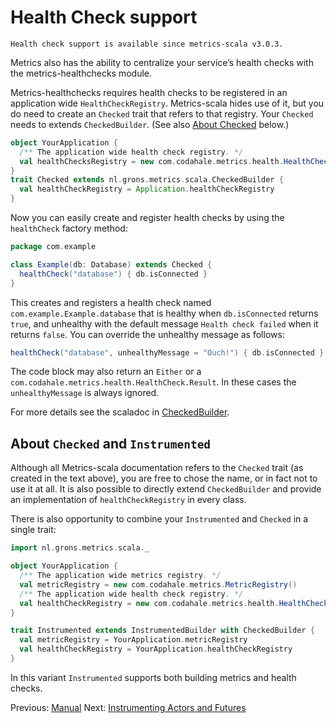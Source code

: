 # Health Check support

    Health check support is available since metrics-scala v3.0.3.

Metrics also has the ability to centralize your service’s health checks with the metrics-healthchecks module.

Metrics-healthchecks requires health checks to be registered in an application wide `HealthCheckRegistry`. Metrics-scala hides use of it, but you do need to create an `Checked` trait that refers to that registry. Your `Checked` needs to extends `CheckedBuilder`. (See also [About Checked](#about-checked-and-instrumented) below.)

```scala
object YourApplication {
  /** The application wide health check registry. */
  val healthChecksRegistry = new com.codahale.metrics.health.HealthCheckRegistry();
}
trait Checked extends nl.grons.metrics.scala.CheckedBuilder {
  val healthCheckRegistry = Application.healthCheckRegistry
}
```

Now you can easily create and register health checks by using the `healthCheck` factory method:

```scala
package com.example

class Example(db: Database) extends Checked {
  healthCheck("database") { db.isConnected }
}
```

This creates and registers a health check named `com.example.Example.database` that is healthy when `db.isConnected` returns `true`, and unhealthy with the default message `Health check failed` when it returns `false`. You can override the unhealthy message as follows:

```scala
healthCheck("database", unhealthyMessage = "Ouch!") { db.isConnected }
```

The code block may also return an `Either` or a `com.codahale.metrics.health.HealthCheck.Result`. In these cases the `unhealthyMessage` is always ignored.

For more details see the scaladoc in [CheckedBuilder](/src/main/scala/nl/grons/metrics/scala/CheckedBuilder.scala).

## About `Checked` and `Instrumented`

Although all Metrics-scala documentation refers to the `Checked` trait (as created in the text above), you are free to chose the name, or in fact not to use it at all. It is also possible to directly extend `CheckedBuilder` and provide an implementation of `healthCheckRegistry` in every class.

There is also opportunity to combine your `Instrumented` and `Checked` in a single trait:

```scala
import nl.grons.metrics.scala._

object YourApplication {
  /** The application wide metrics registry. */
  val metricRegistry = new com.codahale.metrics.MetricRegistry()
  /** The application wide health check registry. */
  val healthCheckRegistry = new com.codahale.metrics.health.HealthCheckRegistry();
}

trait Instrumented extends InstrumentedBuilder with CheckedBuilder {
  val metricRegistry = YourApplication.metricRegistry
  val healthCheckRegistry = YourApplication.healthCheckRegistry
}
```

In this variant `Instrumented` supports both building metrics and health checks.

Previous: [Manual](/docs/Manual.md) Next: [Instrumenting Actors and Futures](/docs/ActorsAndFutures.md)

